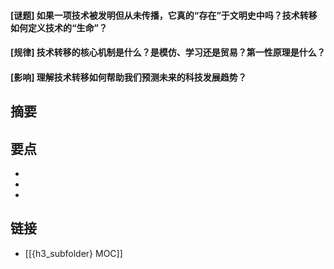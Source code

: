 #### [谜题] 如果一项技术被发明但从未传播，它真的“存在”于文明史中吗？技术转移如何定义技术的“生命”？


#### [规律] 技术转移的核心机制是什么？是模仿、学习还是贸易？第一性原理是什么？


#### [影响] 理解技术转移如何帮助我们预测未来的科技发展趋势？


## 摘要


## 要点

- 
- 
- 

## 链接

- [[{h3_subfolder} MOC]]
